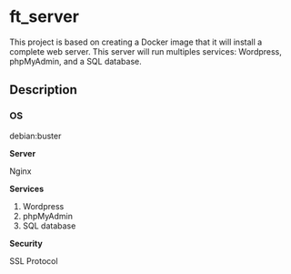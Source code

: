 # ft_server

This project is based on creating a Docker image that it will install a complete web server. This server will run
multiples services: Wordpress, phpMyAdmin, and a SQL database.

## Description

### OS

debian:buster

**Server**

Nginx

**Services**

1. Wordpress
2. phpMyAdmin
3. SQL database

**Security**

SSL Protocol
